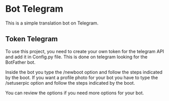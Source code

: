 # Bot Telegram

This is a simple translation bot on Telegram.

## Token Telegram

To use this project, you need to create your own token for the telegram API and add it in Config.py file. This is done on telegram looking for the BotFather bot.

Inside the bot you type the /newboot option and follow the steps indicated by the boot. If you want a profile photo for your bot you have to type the /setuserpic option and follow the steps indicated by the boot.

You can review the options if you need more options for your bot.
